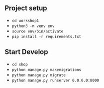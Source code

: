 ## Project setup
- `cd workshop1` 
- `python3 -m venv env`
- `source env/bin/activate`
- `pip install -r requirements.txt`

## Start Develop
- `cd shop`
- `python manage.py makemigrations`
- `python manage.py migrate`
- `python manage.py runserver 0.0.0.0:8000`